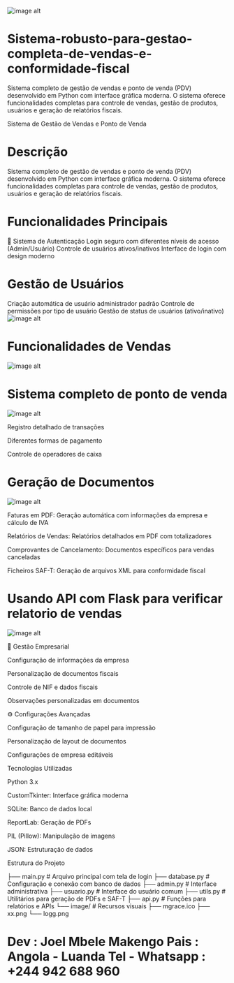 <!-- Uploading "1.PNG"... -->
![image alt](https://github.com/joelmbele-eng/Sistema-robusto-para-gestao-completa-de-vendas-e-conformidade-fiscal/blob/5b791d007da5213b5627170b58667b81b8b728ea/1.PNG)
# Sistema-robusto-para-gestao-completa-de-vendas-e-conformidade-fiscal
Sistema completo de gestão de vendas e ponto de venda (PDV) desenvolvido em Python com interface gráfica moderna. O sistema oferece funcionalidades completas para controle de vendas, gestão de produtos, usuários e geração de relatórios fiscais.

Sistema de Gestão de Vendas e Ponto de Venda
# Descrição
Sistema completo de gestão de vendas e ponto de venda (PDV) desenvolvido em Python com interface gráfica moderna. O sistema oferece funcionalidades completas para controle de vendas, gestão de produtos, usuários e geração de relatórios fiscais.

# Funcionalidades Principais

🔐 Sistema de Autenticação
Login seguro com diferentes níveis de acesso (Admin/Usuário)
Controle de usuários ativos/inativos
Interface de login com design moderno

 # Gestão de Usuários

Criação automática de usuário administrador padrão
Controle de permissões por tipo de usuário
Gestão de status de usuários (ativo/inativo)
![image alt](https://github.com/joelmbele-eng/Sistema-robusto-para-gestao-completa-de-vendas-e-conformidade-fiscal/blob/6f637e5619150603d75ee2bff8cbf875fc34cef9/2.PNG)
 # Funcionalidades de Vendas
![image alt](https://github.com/joelmbele-eng/Sistema-robusto-para-gestao-completa-de-vendas-e-conformidade-fiscal/blob/aa87f380bcf6acfbf713960f549a4935869809f9/3.PNG)

# Sistema completo de ponto de venda
![image alt](https://github.com/joelmbele-eng/Sistema-robusto-para-gestao-completa-de-vendas-e-conformidade-fiscal/blob/c404f782dac1a6bcf5dfc6d6879ff8694f2d929a/5.PNG)

Registro detalhado de transações

Diferentes formas de pagamento

Controle de operadores de caixa

# Geração de Documentos
![image alt](https://github.com/joelmbele-eng/Sistema-robusto-para-gestao-completa-de-vendas-e-conformidade-fiscal/blob/8a976a73c5e1930a44f2acfe2459de6f80facc77/6.PNG)

Faturas em PDF: Geração automática com informações da empresa e cálculo de IVA

Relatórios de Vendas: Relatórios detalhados em PDF com totalizadores

Comprovantes de Cancelamento: Documentos específicos para vendas canceladas

Ficheiros SAF-T: Geração de arquivos XML para conformidade fiscal
# Usando API com Flask para verificar relatorio de vendas 

![image alt](https://github.com/joelmbele-eng/Sistema-robusto-para-gestao-completa-de-vendas-e-conformidade-fiscal/blob/4e9ef890f7f47ce603e7529e9a4313d4c2a8934f/7.PNG)

🏢 Gestão Empresarial

Configuração de informações da empresa

Personalização de documentos fiscais

Controle de NIF e dados fiscais

Observações personalizadas em documentos

⚙️ Configurações Avançadas

Configuração de tamanho de papel para impressão

Personalização de layout de documentos

Configurações de empresa editáveis

Tecnologias Utilizadas

Python 3.x

CustomTkinter: Interface gráfica moderna

SQLite: Banco de dados local

ReportLab: Geração de PDFs

PIL (Pillow): Manipulação de imagens

JSON: Estruturação de dados

Estrutura do Projeto

├── main.py          # Arquivo principal com tela de login
├── database.py      # Configuração e conexão com banco de dados
├── admin.py         # Interface administrativa
├── usuario.py       # Interface do usuário comum
├── utils.py         # Utilitários para geração de PDFs e SAF-T
├── api.py          # Funções para relatórios e APIs
└── image/          # Recursos visuais
    ├── mgrace.ico
    ├── xx.png
    └── logg.png
    
# Dev : Joel Mbele Makengo Pais : Angola - Luanda Tel - Whatsapp : +244 942 688 960
